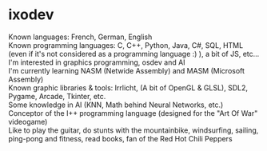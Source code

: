 # ixodev
Known languages: French, German, English<br />
Known programming languages: C, C++, Python, Java, C#, SQL, HTML (even if it's not considered as a programming language :) ), a bit of JS, etc...<br />
I'm interested in graphics programming, osdev and AI<br />
I'm currently learning NASM (Netwide Assembly) and MASM (Microsoft Assembly)<br />
Known graphic libraries & tools: Irrlicht, (A bit of OpenGL & GLSL), SDL2, Pygame, Arcade, Tkinter, etc.<br />
Some knowledge in AI (KNN, Math behind Neural Networks, etc.)<br />
Conceptor of the I++ programming language (designed for the "Art Of War" videogame)<br />
Like to play the guitar, do stunts with the mountainbike, windsurfing, sailing, ping-pong and fitness, read books, fan of the Red Hot Chili Peppers<br />
